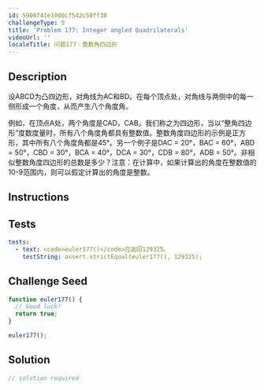 ```yaml
---
id: 5900f41e1000cf542c50ff30
challengeType: 5
title: 'Problem 177: Integer angled Quadrilaterals'
videoUrl: ''
localeTitle: 问题177：整数角四边形
---
```


## Description
<section id="description">设ABCD为凸四边形，对角线为AC和BD。在每个顶点处，对角线与两侧中的每一侧形成一个角度，从而产生八个角度角。 <p>例如，在顶点A处，两个角度是CAD，CAB。我们称之为四边形，当以“整角四边形”度数度量时，所有八个角度角都具有整数值。整数角度四边形的示例是正方形，其中所有八个角度角都是45°。另一个例子是DAC = 20°，BAC = 60°，ABD = 50°，CBD = 30°，BCA = 40°，DCA = 30°，CDB = 80°，ADB = 50°。非相似整数角度四边形的总数是多少？注意：在计算中，如果计算出的角度在整数值的10-9范围内，则可以假定计算出的角度是整数。 </p></section>

## Instructions
<section id="instructions">
</section>

## Tests
<section id='tests'>

```yml
tests:
  - text: <code>euler177()</code>应返回129325。
    testString: assert.strictEqual(euler177(), 129325);

```

</section>

## Challenge Seed
<section id='challengeSeed'>

<div id='js-seed'>

```js
function euler177() {
  // Good luck!
  return true;
}

euler177();

```

</div>



</section>

## Solution
<section id='solution'>

```js
// solution required
```
</section>
